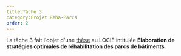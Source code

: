 ```yaml
---
title:Tâche 3
category:Projet Reha-Parcs
order: 2
---
```


La tâche 3 fait l'objet d'une [thèse](http://www.theses.fr/s164156) au LOCIE intitulée **Elaboration de stratégies optimales de réhabilitation des parcs de bâtiments**.
